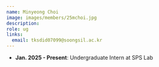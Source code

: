 ```yaml
---
name: Minyeong Choi
image: images/members/25mchoi.jpg
description: 
role: ug
links:
  email: tksdid07099@soongsil.ac.kr
---
```


- **Jan. 2025 - Present**: Undergraduate Intern at SPS Lab
